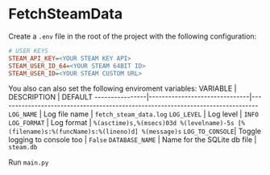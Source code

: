 # FetchSteamData

Create a `.env` file in the root of the project with the following configuration:
``` ini
# USER KEYS
STEAM_API_KEY=<YOUR STEAM KEY API>
STEAM_USER_ID_64=<YOUR STEAM 64BIT ID>
STEAM_USER_ID=<YOUR STEAM CUSTOM URL>
```
You also can also set the following enviroment variables:
VARIABLE        | DESCRIPTION                   | DEFAULT
----------------|-------------------------------|--------------------------------------------------------------------------------
`LOG_NAME`      | Log file name                 | `fetch_steam_data.log`
`LOG_LEVEL`     | Log level                     | `INFO`
`LOG_FORMAT`    | Log format                    | `%(asctime)s,%(msecs)03d %(levelname)-5s [%(filename)s:%(funcName)s:%(lineno)d] %(message)s`
`LOG_TO_CONSOLE`| Toggle logging to console too | `False`
`DATABASE_NAME` | Name for the SQLite db file   | `steam.db`


Run `main.py`
